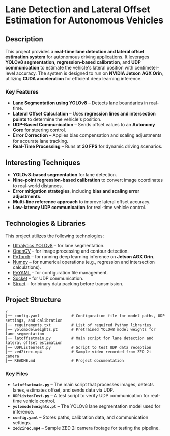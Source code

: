 # Lane Detection and Lateral Offset Estimation for Autonomous Vehicles  

## Description  

This project provides a **real-time lane detection and lateral offset estimation system** for autonomous driving applications. It leverages **YOLOv8 segmentation**, **regression-based calibration**, and **UDP communication** to estimate the vehicle's lateral position with centimeter-level accuracy. The system is designed to run on **NVIDIA Jetson AGX Orin**, utilizing **CUDA acceleration** for efficient deep learning inference.  

### Key Features  
- **Lane Segmentation using YOLOv8** – Detects lane boundaries in real-time.  
- **Lateral Offset Calculation** – Uses **regression lines and intersection points** to determine the vehicle's position.  
- **UDP-Based Communication** – Sends offset values to an **Autonomy Core** for steering control.  
- **Error Correction** – Applies bias compensation and scaling adjustments for accurate lane tracking.  
- **Real-Time Processing** – Runs at **30 FPS** for dynamic driving scenarios.  

## Interesting Techniques  

- **YOLOv8-based segmentation** for lane detection.  
- **Nine-point regression-based calibration** to convert image coordinates to real-world distances.  
- **Error mitigation strategies**, including **bias and scaling error adjustments**.  
- **Multi-line reference approach** to improve lateral offset accuracy.  
- **Low-latency UDP communication** for real-time vehicle control.  

## Technologies & Libraries  

This project utilizes the following technologies:  

- [Ultralytics YOLOv8](https://github.com/ultralytics/ultralytics) – for lane segmentation.  
- [OpenCV](https://opencv.org/) – for image processing and contour detection.  
- [PyTorch](https://pytorch.org/) – for running deep learning inference on **Jetson AGX Orin**.  
- [Numpy](https://numpy.org/) – for numerical operations (e.g., regression and intersection calculations).  
- [PyYAML](https://pyyaml.org/) – for configuration file management.  
- [Socket](https://docs.python.org/3/library/socket.html) – for UDP communication.  
- [Struct](https://docs.python.org/3/library/struct.html) – for binary data packing before transmission.  

## Project Structure  

```plaintext  
/  
│── config.yaml              # Configuration file for model paths, UDP settings, and calibration  
│── requirements.txt         # List of required Python libraries  
│── yolomodelweights.pt      # Pretrained YOLOv8 model weights for lane segmentation  
│── latoffsetmain.py         # Main script for lane detection and lateral offset estimation  
│── UDPListenTest.py         # Script to test UDP data reception  
│── zed2irec.mp4             # Sample video recorded from ZED 2i camera  
│── README.md                # Project documentation  
```

### Key Files  

- **`latoffsetmain.py`** – The main script that processes images, detects lanes, estimates offset, and sends data via UDP.  
- **`UDPListenTest.py`** – A test script to verify UDP communication for real-time vehicle control.  
- **`yolomodelweights.pt`** – The YOLOv8 lane segmentation model used for inference.  
- **`config.yaml`** – Stores paths, calibration data, and communication settings.  
- **`zed2irec.mp4`** – Sample ZED 2i camera footage for testing the pipeline.  
